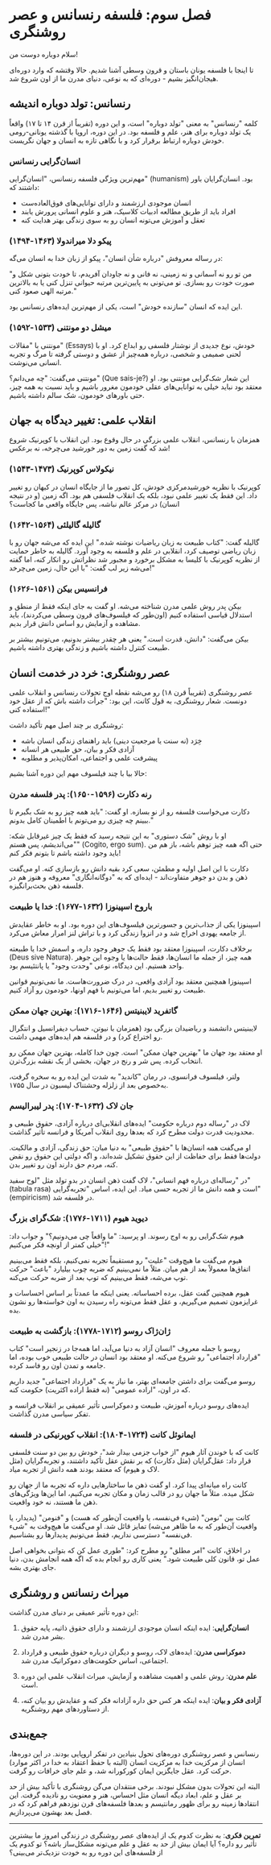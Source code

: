 # فصل سوم: فلسفه رنسانس و عصر روشنگری

سلام دوباره دوست من!

تا اینجا با فلسفه یونان باستان و قرون وسطی آشنا شدیم. حالا وقتشه که وارد دوره‌ای هیجان‌انگیز بشیم - دوره‌ای که به نوعی، دنیای مدرن ما از اون شروع شد.

## رنسانس: تولد دوباره اندیشه

کلمه "رنسانس" به معنی "تولد دوباره" است، و این دوره (تقریباً از قرن ۱۴ تا ۱۷) واقعاً یک تولد دوباره برای هنر، علم و فلسفه بود. در این دوره، اروپا با گذشته یونانی-رومی خودش دوباره ارتباط برقرار کرد و با نگاهی تازه به انسان و جهان نگریست.

### انسان‌گرایی رنسانس

مهم‌ترین ویژگی فلسفه رنسانس، "انسان‌گرایی" (humanism) بود. انسان‌گرایان باور داشتند که:
- انسان موجودی ارزشمند و دارای توانایی‌های فوق‌العاده‌ست
- افراد باید از طریق مطالعه ادبیات کلاسیک، هنر و علوم انسانی پرورش یابند
- تعقل و آموزش می‌تونه انسان رو به سوی زندگی بهتر هدایت کنه

### پیکو دلا میراندولا (۱۴۶۳-۱۴۹۴)

در رساله معروفش "درباره شأن انسان"، پیکو از زبان خدا به انسان می‌گه:

"من تو رو نه آسمانی و نه زمینی، نه فانی و نه جاودان آفریدم، تا خودت بتونی شکل و صورت خودت رو بسازی. تو می‌تونی به پایین‌ترین مرتبه حیوانی تنزل کنی یا به بالاترین مرتبه الهی صعود کنی."

این ایده که انسان "سازنده خودش" است، یکی از مهم‌ترین ایده‌های رنسانس بود.

### میشل دو مونتنی (۱۵۳۳-۱۵۹۲)

مونتنی با "مقالات" (Essays) خودش، نوع جدیدی از نوشتار فلسفی رو ابداع کرد. او با لحنی صمیمی و شخصی، درباره همه‌چیز از عشق و دوستی گرفته تا مرگ و تجربه انسانی می‌نوشت.

مونتنی می‌گفت: "چه می‌دانم؟" (Que sais-je?) این شعار شک‌گرایی مونتنی بود. او معتقد بود نباید خیلی به توانایی‌های عقلی خودمون مغرور باشیم و باید نسبت به همه چیز، حتی باورهای خودمون، شک سالم داشته باشیم.

## انقلاب علمی: تغییر دیدگاه به جهان

همزمان با رنسانس، انقلاب علمی بزرگی در حال وقوع بود. این انقلاب با کوپرنیک شروع شد که گفت زمین به دور خورشید می‌چرخه، نه برعکس!

### نیکولاس کوپرنیک (۱۴۷۳-۱۵۴۳)

کوپرنیک با نظریه خورشیدمرکزی خودش، کل تصور ما از جایگاه انسان در کیهان رو تغییر داد. این فقط یک تغییر علمی نبود، بلکه یک انقلاب فلسفی هم بود. اگه زمین (و در نتیجه انسان) در مرکز عالم نباشه، پس جایگاه واقعی ما کجاست؟

### گالیله گالیلئی (۱۵۶۴-۱۶۴۲)

گالیله گفت: "کتاب طبیعت به زبان ریاضیات نوشته شده." این ایده که می‌شه جهان رو با زبان ریاضی توصیف کرد، انقلابی در علم و فلسفه به وجود آورد. گالیله به خاطر حمایت از نظریه کوپرنیک با کلیسا به مشکل برخورد و مجبور شد نظراتش رو انکار کنه، اما گفته می‌شه زیر لب گفت: "با این حال، زمین می‌چرخد!"

### فرانسیس بیکن (۱۵۶۱-۱۶۲۶)

بیکن پدر روش علمی مدرن شناخته می‌شه. او گفت به جای اینکه فقط از منطق و استدلال قیاسی استفاده کنیم (اون‌طور که فیلسوف‌های قرون وسطی می‌کردند)، باید مشاهده و آزمایش رو اساس دانش قرار بدیم.

بیکن می‌گفت: "دانش، قدرت است." یعنی هر چقدر بیشتر بدونیم، می‌تونیم بیشتر بر طبیعت کنترل داشته باشیم و زندگی بهتری داشته باشیم.

## عصر روشنگری: خرد در خدمت انسان

عصر روشنگری (تقریباً قرن ۱۸) رو می‌شه نقطه اوج تحولات رنسانس و انقلاب علمی دونست. شعار روشنگری، به قول کانت، این بود: "جرأت داشته باش که از عقل خود استفاده کنی!"

روشنگری بر چند اصل مهم تأکید داشت:
- خِرَد (نه سنت یا مرجعیت دینی) باید راهنمای زندگی انسان باشه
- آزادی فکر و بیان، حق طبیعی هر انسانه
- پیشرفت علمی و اجتماعی، امکان‌پذیر و مطلوبه

حالا بیا با چند فیلسوف مهم این دوره آشنا بشیم:

### رنه دکارت (۱۵۹۶-۱۶۵۰): پدر فلسفه مدرن

دکارت می‌خواست فلسفه رو از نو بسازه. او گفت: "باید همه چیز رو به شک بگیرم تا ببینم چه چیزی رو می‌تونم با اطمینان کامل بدونم."

او با روش "شک دستوری" به این نتیجه رسید که فقط یک چیز غیرقابل شکه: "می‌اندیشم، پس هستم" (Cogito, ergo sum). حتی اگه همه چیز توهم باشه، باز هم من باید وجود داشته باشم تا بتونم فکر کنم!

دکارت با این اصل اولیه و مطمئن، سعی کرد بقیه دانش رو بازسازی کنه. او می‌گفت ذهن و بدن دو جوهر متفاوت‌اند - ایده‌ای که به "دوگانه‌انگاری" معروفه و هنوز هم در فلسفه ذهن بحث‌برانگیزه.

### باروخ اسپینوزا (۱۶۳۲-۱۶۷۷): خدا یا طبیعت

اسپینوزا یکی از جذاب‌ترین و جسورترین فیلسوف‌های این دوره بود. او به خاطر عقایدش از جامعه یهودی اخراج شد و در انزوا زندگی کرد و با تراش لنز امرار معاش می‌کرد.

برخلاف دکارت، اسپینوزا معتقد بود فقط یک جوهر وجود داره، و اسمش خدا یا طبیعته (Deus sive Natura). همه چیز، از جمله ما انسان‌ها، فقط حالت‌ها یا وجوه این جوهر واحد هستیم. این دیدگاه، نوعی "وحدت وجود" یا پانتئیسم بود.

اسپینوزا همچنین معتقد بود آزادی واقعی، در درک ضرورت‌هاست. ما نمی‌تونیم قوانین طبیعت رو تغییر بدیم، اما می‌تونیم با فهم اونها، خودمون رو آزاد کنیم.

### گاتفرید لایبنیتس (۱۶۴۶-۱۷۱۶): بهترین جهان ممکن

لایبنیتس دانشمند و ریاضیدان بزرگی بود (همزمان با نیوتن، حساب دیفرانسیل و انتگرال رو اختراع کرد) و در فلسفه هم ایده‌های مهمی داشت.

او معتقد بود جهان ما "بهترین جهان ممکن" است. چون خدا کامله، بهترین جهان ممکن رو انتخاب کرده. پس شر و رنج در جهان، بخشی از یک نقشه بزرگ‌ترن.

ولتر، فیلسوف فرانسوی، در رمان "کاندید" به شدت این ایده رو به سخره گرفت، به‌خصوص بعد از زلزله وحشتناک لیسبون در سال ۱۷۵۵.

### جان لاک (۱۶۳۲-۱۷۰۴): پدر لیبرالیسم

لاک در "رساله دوم درباره حکومت" ایده‌های انقلابی‌ای درباره آزادی، حقوق طبیعی و محدودیت قدرت دولت مطرح کرد که بعدها روی انقلاب آمریکا و فرانسه تأثیر گذاشت.

او می‌گفت همه انسان‌ها با "حقوق طبیعی" به دنیا میان: حق زندگی، آزادی و مالکیت. دولت‌ها فقط برای حفاظت از این حقوق تشکیل شده‌اند، و اگه دولتی این حقوق رو نقض کنه، مردم حق دارند اون رو تغییر بدن.

در "رساله‌ای درباره فهم انسانی"، لاک گفت ذهن انسان در بدو تولد مثل "لوح سفید" (tabula rasa) است و همه دانش ما از تجربه حسی میاد. این ایده، اساس "تجربه‌گرایی" (empiricism) در فلسفه شد.

### دیوید هیوم (۱۷۱۱-۱۷۷۶): شک‌گرای بزرگ

هیوم شک‌گرایی رو به اوج رسوند. او پرسید: "ما واقعاً چی می‌دونیم؟" و جواب داد: "خیلی کمتر از اونچه فکر می‌کنیم!"

هیوم می‌گفت ما هیچ‌وقت "علیت" رو مستقیماً تجربه نمی‌کنیم، بلکه فقط می‌بینیم اتفاق‌ها معمولاً بعد از هم میان. مثلاً ما نمی‌بینیم که ضربه چوب بیلیارد "باعث" حرکت توپ می‌شه، فقط می‌بینیم که توپ بعد از ضربه حرکت می‌کنه.

هیوم همچنین گفت عقل، برده احساساته. یعنی اینکه ما عمدتاً بر اساس احساسات و غرایزمون تصمیم می‌گیریم، و عقل فقط می‌تونه راه رسیدن به اون خواسته‌ها رو نشون بده.

### ژان‌ژاک روسو (۱۷۱۲-۱۷۷۸): بازگشت به طبیعت

روسو با جمله معروف "انسان آزاد به دنیا می‌آید، اما همه‌جا در زنجیر است" کتاب "قرارداد اجتماعی" رو شروع می‌کنه. او معتقد بود انسان در حالت طبیعی خوب بوده، اما جامعه و تمدن اون رو فاسد کرده.

روسو می‌گفت برای داشتن جامعه‌ای بهتر، ما نیاز به یک "قرارداد اجتماعی" جدید داریم که در اون، "اراده عمومی" (نه فقط اراده اکثریت) حکومت کنه.

ایده‌های روسو درباره آموزش، طبیعت و دموکراسی تأثیر عمیقی بر انقلاب فرانسه و تفکر سیاسی مدرن گذاشت.

### ایمانوئل کانت (۱۷۲۴-۱۸۰۴): انقلاب کوپرنیکی در فلسفه

کانت که با خوندن آثار هیوم "از خواب جزمی بیدار شد"، خودش رو بین دو سنت فلسفی قرار داد: عقل‌گرایان (مثل دکارت) که بر نقش عقل تأکید داشتند، و تجربه‌گرایان (مثل لاک و هیوم) که معتقد بودند همه دانش از تجربه میاد.

کانت راه میانه‌ای پیدا کرد. او گفت ذهن ما ساختارهایی داره که تجربه ما از جهان رو شکل میده. مثلاً ما جهان رو در قالب زمان و مکان تجربه می‌کنیم، اما این‌ها ویژگی‌های ذهن ما هستند، نه خود واقعیت.

کانت بین "نومن" (شیء فی‌نفسه، یا واقعیت آن‌طور که هست) و "فنومن" (پدیدار، یا واقعیت آن‌طور که به ما ظاهر می‌شه) تمایز قائل شد. او می‌گفت ما هیچ‌وقت به "شیء فی‌نفسه" دسترسی نداریم، فقط می‌تونیم پدیدارها رو بشناسیم.

در اخلاق، کانت "امر مطلق" رو مطرح کرد: "طوری عمل کن که بتوانی بخواهی اصل عمل تو، قانون کلی طبیعت شود." یعنی کاری رو انجام بده که اگه همه انجامش بدن، دنیا جای بهتری بشه.

## میراث رنسانس و روشنگری

این دوره تأثیر عمیقی بر دنیای مدرن گذاشت:

1. **انسان‌گرایی**: ایده اینکه انسان موجودی ارزشمند و دارای حقوق ذاتیه، پایه حقوق بشر مدرن شد.

2. **دموکراسی مدرن**: ایده‌های لاک، روسو و دیگران درباره حقوق طبیعی و قرارداد اجتماعی، اساس حکومت‌های دموکراتیک مدرن شد.

3. **علم مدرن**: روش علمی و اهمیت مشاهده و آزمایش، میراث انقلاب علمی این دوره است.

4. **آزادی فکر و بیان**: ایده اینکه هر کس حق داره آزادانه فکر کنه و عقایدش رو بیان کنه، از دستاوردهای مهم روشنگریه.

## جمع‌بندی

رنسانس و عصر روشنگری دوره‌های تحول بنیادین در تفکر اروپایی بودند. در این دوره‌ها، انسان از مرکزیت خدا به مرکزیت انسان (البته با حفظ اعتقاد به خدا در اکثر موارد) حرکت کرد. عقل جایگزین ایمان کورکورانه شد، و علم جای خرافات رو گرفت.

البته این تحولات بدون مشکل نبودند. برخی منتقدان می‌گن روشنگری با تأکید بیش از حد بر عقل و علم، ابعاد دیگه انسان مثل احساس، هنر و معنویت رو نادیده گرفت. این انتقادها زمینه رو برای ظهور رمانتیسم و بعدها فلسفه‌های قرن نوزدهم فراهم کرد که در فصل بعد بهشون می‌پردازیم.

---

**تمرین فکری**: به نظرت کدوم یک از ایده‌های عصر روشنگری در زندگی امروز ما بیشترین تأثیر رو داره؟ آیا ایمان بیش از حد به عقل و علم می‌تونه مشکل‌ساز باشه؟ تو کدوم یک از فلسفه‌های این دوره رو به خودت نزدیک‌تر می‌بینی؟ 